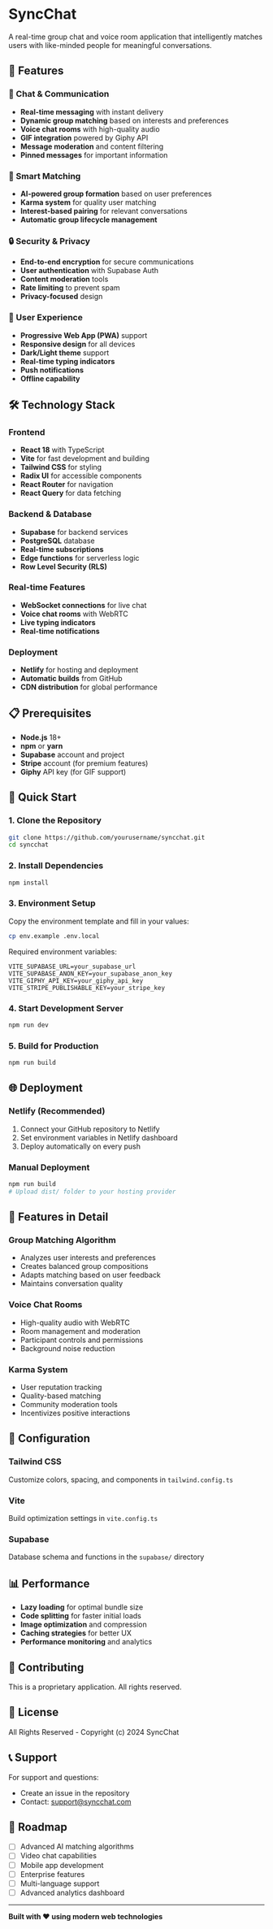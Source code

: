 # SyncChat

A real-time group chat and voice room application that intelligently matches users with like-minded people for meaningful conversations.

## 🚀 Features

### 💬 Chat & Communication
- **Real-time messaging** with instant delivery
- **Dynamic group matching** based on interests and preferences
- **Voice chat rooms** with high-quality audio
- **GIF integration** powered by Giphy API
- **Message moderation** and content filtering
- **Pinned messages** for important information

### 🎯 Smart Matching
- **AI-powered group formation** based on user preferences
- **Karma system** for quality user matching
- **Interest-based pairing** for relevant conversations
- **Automatic group lifecycle management**

### 🔒 Security & Privacy
- **End-to-end encryption** for secure communications
- **User authentication** with Supabase Auth
- **Content moderation** tools
- **Rate limiting** to prevent spam
- **Privacy-focused** design

### 📱 User Experience
- **Progressive Web App (PWA)** support
- **Responsive design** for all devices
- **Dark/Light theme** support
- **Real-time typing indicators**
- **Push notifications**
- **Offline capability**

## 🛠️ Technology Stack

### Frontend
- **React 18** with TypeScript
- **Vite** for fast development and building
- **Tailwind CSS** for styling
- **Radix UI** for accessible components
- **React Router** for navigation
- **React Query** for data fetching

### Backend & Database
- **Supabase** for backend services
- **PostgreSQL** database
- **Real-time subscriptions**
- **Edge functions** for serverless logic
- **Row Level Security (RLS)**

### Real-time Features
- **WebSocket connections** for live chat
- **Voice chat rooms** with WebRTC
- **Live typing indicators**
- **Real-time notifications**

### Deployment
- **Netlify** for hosting and deployment
- **Automatic builds** from GitHub
- **CDN distribution** for global performance

## 📋 Prerequisites

- **Node.js** 18+ 
- **npm** or **yarn**
- **Supabase** account and project
- **Stripe** account (for premium features)
- **Giphy** API key (for GIF support)

## 🚀 Quick Start

### 1. Clone the Repository
```bash
git clone https://github.com/yourusername/syncchat.git
cd syncchat
```

### 2. Install Dependencies
```bash
npm install
```

### 3. Environment Setup
Copy the environment template and fill in your values:
```bash
cp env.example .env.local
```

Required environment variables:
```env
VITE_SUPABASE_URL=your_supabase_url
VITE_SUPABASE_ANON_KEY=your_supabase_anon_key
VITE_GIPHY_API_KEY=your_giphy_api_key
VITE_STRIPE_PUBLISHABLE_KEY=your_stripe_key
```

### 4. Start Development Server
```bash
npm run dev
```

### 5. Build for Production
```bash
npm run build
```

## 🌐 Deployment

### Netlify (Recommended)
1. Connect your GitHub repository to Netlify
2. Set environment variables in Netlify dashboard
3. Deploy automatically on every push

### Manual Deployment
```bash
npm run build
# Upload dist/ folder to your hosting provider
```

## 📱 Features in Detail

### Group Matching Algorithm
- Analyzes user interests and preferences
- Creates balanced group compositions
- Adapts matching based on user feedback
- Maintains conversation quality

### Voice Chat Rooms
- High-quality audio with WebRTC
- Room management and moderation
- Participant controls and permissions
- Background noise reduction

### Karma System
- User reputation tracking
- Quality-based matching
- Community moderation tools
- Incentivizes positive interactions

## 🔧 Configuration

### Tailwind CSS
Customize colors, spacing, and components in `tailwind.config.ts`

### Vite
Build optimization settings in `vite.config.ts`

### Supabase
Database schema and functions in the `supabase/` directory

## 📊 Performance

- **Lazy loading** for optimal bundle size
- **Code splitting** for faster initial loads
- **Image optimization** and compression
- **Caching strategies** for better UX
- **Performance monitoring** and analytics

## 🤝 Contributing

This is a proprietary application. All rights reserved.

## 📄 License

All Rights Reserved - Copyright (c) 2024 SyncChat

## 📞 Support

For support and questions:
- Create an issue in the repository
- Contact: support@syncchat.com

## 🔮 Roadmap

- [ ] Advanced AI matching algorithms
- [ ] Video chat capabilities
- [ ] Mobile app development
- [ ] Enterprise features
- [ ] Multi-language support
- [ ] Advanced analytics dashboard

---

**Built with ❤️ using modern web technologies**





